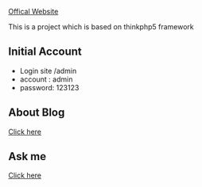 [Offical Website](http://www.hlzblog.top/)

This is a project which is based on thinkphp5 framework

## Initial Account
 * Login site /admin
 * account : admin
 * password: 123123

## About Blog
[Click here](http://www.hlzblog.top/Article?id=20)

## Ask me
[Click here](http://www.hlzblog.top/Board)